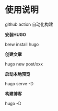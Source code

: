 # 使用说明

github action 自动化构建

**安装HUGO**

brew install hugo

**创建文章**

hugo new post/xxx

**启动本地预览**

hugo serve -D

**构建博客**

hugo -D







